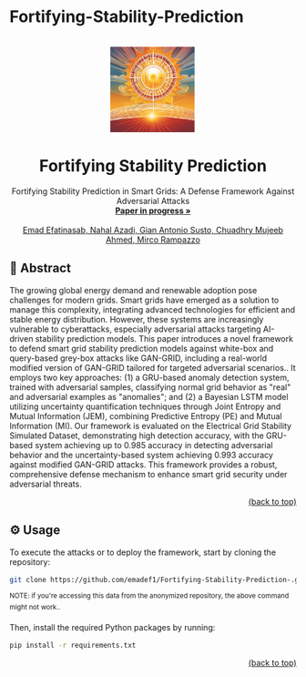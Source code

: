 # Fortifying-Stability-Prediction
<div id="top"></div>
<!-- PROJECT LOGO -->
<br />
<div align="center">
  <a href="https://github.com/emadef1/Fortifying-Stability-Prediction-/tree/main">
    <img src="Figure/logo.png" alt="Logo" width="150" height="150">
  </a>

  <h1 align="center">Fortifying Stability Prediction</h1>

  <p align="center">
    Fortifying Stability Prediction in Smart Grids: A Defense Framework Against Adversarial Attacks
    <br />
    <a href="https://github.com/emadef1/Fortifying-Stability-Prediction-/tree/main"><strong>Paper in progress »</strong></a>
    <br />
    <br />
    <a href="">Emad Efatinasab, Nahal Azadi, Gian Antonio Susto, Chuadhry Mujeeb Ahmed, Mirco Rampazzo</a>
  </p>
</div>


## 🧩 Abstract

The growing global energy demand and renewable adoption pose challenges for modern grids. Smart grids have emerged as a solution to manage this complexity, integrating advanced technologies for efficient and stable energy distribution. However, these systems are increasingly vulnerable to cyberattacks, especially adversarial attacks targeting AI-driven stability prediction models. This paper introduces a novel framework to defend smart grid stability prediction models against white-box and query-based grey-box attacks like GAN-GRID, including a real-world modified version of GAN-GRID tailored for targeted adversarial scenarios.. It employs two key approaches: (1) a GRU-based anomaly detection system, trained with adversarial samples, classifying normal grid behavior as "real" and adversarial examples as "anomalies"; and (2) a Bayesian LSTM model utilizing uncertainty quantification techniques through Joint Entropy and Mutual Information (JEM), combining Predictive Entropy (PE) and Mutual Information (MI). Our framework is evaluated on the Electrical Grid Stability Simulated Dataset, demonstrating high detection accuracy, with the GRU-based system achieving up to 0.985 accuracy in detecting adversarial behavior and the uncertainty-based system achieving 0.993 accuracy against modified GAN-GRID attacks. This framework provides a robust, comprehensive defense mechanism to enhance smart grid security under adversarial threats. 
<p align="right"><a href="#top">(back to top)</a></p>
<div id="usage"></div>

## ⚙️ Usage

To execute the attacks or to deploy the framework, start by cloning the repository:

```bash
git clone https://github.com/emadef1/Fortifying-Stability-Prediction-.git
```
<sup>NOTE: if you're accessing this data from the anonymized repository, the above command might not work..</sup>

Then, install the required Python packages by running:

```bash
pip install -r requirements.txt
```

<p align="right"><a href="#top">(back to top)</a></p>
<div id="models"></div>
